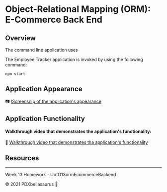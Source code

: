 # Object-Relational Mapping (ORM): E-Commerce Back End 



## Overview

The command line application uses 

The Employee Tracker application is invoked by using the following command:

```
npm start
```

## Application Appearance

:camera: [!Screensnip of the application's appearance](http://placebear.com/g/200/300)

## Application Functionality



#### Walkthrough video that demonstrates the application's functionality:

:movie_camera: [Walkthrough video that demonstrates tha application's functionality](http://placebear.com/g/200/500)

## Resources



-----------------------
Week 13 Homework - UofO13ormEcommerceBackend


© 2021 PDXbellasaurus :sauropod:
